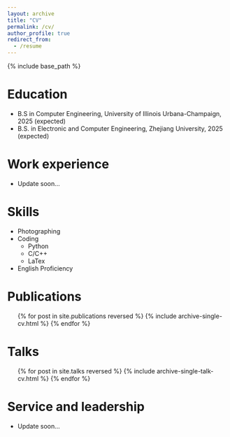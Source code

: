 ```yaml
---
layout: archive
title: "CV"
permalink: /cv/
author_profile: true
redirect_from:
  - /resume
---
```


{% include base_path %}

Education
======
* B.S  in Computer Engineering, University of Illinois Urbana-Champaign, 2025 (expected)
* B.S. in Electronic and Computer Engineering, Zhejiang University, 2025 (expected)

Work experience
======
* Update soon...
  
Skills
======
* Photographing
* Coding
  * Python
  * C/C++
  * LaTex
* English Proficiency

Publications
======
  <ul>{% for post in site.publications reversed %}
    {% include archive-single-cv.html %}
  {% endfor %}</ul>
  
Talks
======
  <ul>{% for post in site.talks reversed %}
    {% include archive-single-talk-cv.html  %}
  {% endfor %}</ul>
  
Service and leadership
======
* Update soon...
